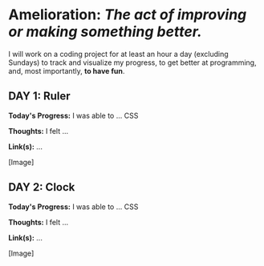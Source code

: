 # Amelioration: *The act of improving or making something better.*

I will work on a coding project for at least an hour a day (excluding Sundays) to track and visualize my progress, to get better at programming, and, most importantly, **to have fun**.

## DAY 1: Ruler
**Today's Progress:** I was able to ... CSS

**Thoughts:** I felt ...

**Link(s):** ...

[Image]

## DAY 2: Clock
**Today's Progress:** I was able to ... CSS

**Thoughts:** I felt ...

**Link(s):** ...

[Image]
